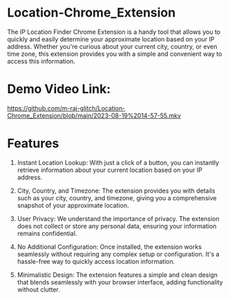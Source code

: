# Location-Chrome_Extension
The IP Location Finder Chrome Extension is a handy tool that allows you to quickly and easily determine your approximate location based on your IP address. Whether you're curious about your current city, country, or even time zone, this extension provides you with a simple and convenient way to access this information.

# Demo Video Link: 
https://github.com/m-raj-glitch/Location-Chrome_Extension/blob/main/2023-08-19%2014-57-55.mkv

# Features
1. Instant Location Lookup: With just a click of a button, you can instantly retrieve information about your current location based on your IP address.

2. City, Country, and Timezone: The extension provides you with details such as your city, country, and timezone, giving you a comprehensive snapshot of your approximate location.

3. User Privacy: We understand the importance of privacy. The extension does not collect or store any personal data, ensuring your information remains confidential.

4. No Additional Configuration: Once installed, the extension works seamlessly without requiring any complex setup or configuration. It's a hassle-free way to quickly access location information.

5. Minimalistic Design: The extension features a simple and clean design that blends seamlessly with your browser interface, adding functionality without clutter.

